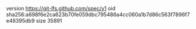version https://git-lfs.github.com/spec/v1
oid sha256:a698f6e2ca623b70fe059dbc795486a4cc060a1b7d86c563f7896f7e48395db9
size 35891

